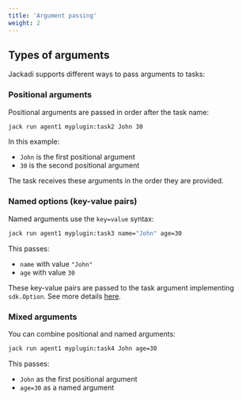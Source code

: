 ```yaml
---
title: 'Argument passing'
weight: 2
---
```


## Types of arguments

Jackadi supports different ways to pass arguments to tasks:

### Positional arguments

Positional arguments are passed in order after the task name:

```sh
jack run agent1 myplugin:task2 John 30
```

In this example:
- `John` is the first positional argument
- `30` is the second positional argument

The task receives these arguments in the order they are provided.

### Named options (key-value pairs)

Named arguments use the `key=value` syntax:

```sh
jack run agent1 myplugin:task3 name="John" age=30
```

This passes:
- `name` with value `"John"`
- `age` with value `30`

These key-value pairs are passed to the task argument implementing `sdk.Option`. See more details [here](../plugin_developement/writing_tasks).

### Mixed arguments

You can combine positional and named arguments:

```sh
jack run agent1 myplugin:task4 John age=30
```

This passes:
- `John` as the first positional argument
- `age=30` as a named argument
